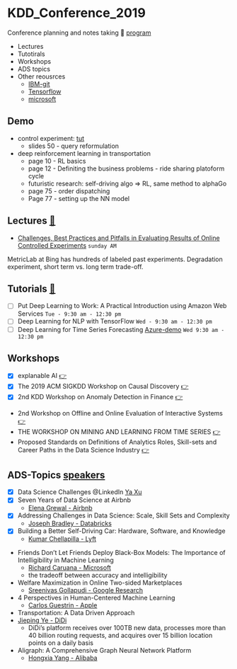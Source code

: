 # KDD_Conference_2019
Conference planning and notes taking :pencil: [program](https://www.kdd.org/kdd2019/)
- Lectures
- Tutotirals
- Workshops
- ADS topics
- Other reousrces
  - [IBM-git](https://github.com/System-T)
  - [Tensorflow](https://github.com/tensorflow/workshops/tree/master/kdd2019)
  - [microsoft](https://github.com/microsoft/recommenders)

## Demo
- control experiment: [tut](https://sites.google.com/view/kdd2019-exp-evaluation/?pli=1&authuser=1)
  - slides 50 - query reformulation 
- deep reinforcement learning in transportation 
  - page 10 - RL basics
  - page 12 - Definiting the business problems - ride sharing platoform cycle 
  - futuristic research: self-driving algo => RL, same method to alphaGo
  - page 75 - order dispatching
  - Page 77 - setting up the NN model


## Lectures [:link:](https://www.kdd.org/kdd2019/tutorials)
- [Challenges, Best Practices and Pitfalls in Evaluating Results of Online Controlled Experiments](https://sites.google.com/view/kdd2019-exp-evaluation/?pli=1&authuser=1) `sunday AM`

MetricLab at Bing has hundreds of labeled past experiments. Degradation experiment, short term vs. long term trade-off. 

## Tutorials [:link:](https://www.kdd.org/kdd2019/hands-on-tutorials)
- [ ] Put Deep Learning to Work: A Practical Introduction using Amazon Web Services `Tue - 9:30 am - 12:30 pm`
- [ ] Deep Learning for NLP with TensorFlow `Wed - 9:30 am - 12:30 pm`
- [ ] Deep Learning for Time Series Forecasting [Azure-demo](https://github.com/Azure/DeepLearningForTimeSeriesForecasting) `Wed 9:30 am - 12:30 pm `

## Workshops
- [x] explanable AI [:point_right:](https://xai.kdd2019.a.intuit.com/)
- [x] The 2019 ACM SIGKDD Workshop on Causal Discovery [:point_right:](http://nugget.unisa.edu.au/CD2019/)
- [x] 2nd KDD Workshop on Anomaly Detection in Finance [:point_right:](https://sites.google.com/view/kdd-adf-2019?pli=1&authuser=1)
- 2nd Workshop on Offline and Online Evaluation of Interactive Systems [:point_right:](http://evalworkshop.com/2nd/ks.html)
- THE WORKSHOP ON MINING AND LEARNING FROM TIME SERIES [:point_right:](https://milets19.github.io/)
- Proposed Standards on Definitions of Analytics Roles, Skill-sets and Career Paths in the Data Science Industry [:point_right:](https://www.iadss.org/sigkdd-2019)

## ADS-Topics [speakers](https://www.kdd.org/kdd2019/applied-data-science-invited-speakers)
- [x] Data Science Challenges @LinkedIn [Ya Xu](https://www.kdd.org/kdd2019/applied-data-science-invited-speakers/view/data-science-challenges-linkedin) 
- [x] Seven Years of Data Science at Airbnb
  - [Elena Grewal - Airbnb](https://www.kdd.org/kdd2019/applied-data-science-invited-speakers/view/seven-years-of-data-science-at-airbnb)
- [x] Addressing Challenges in Data Science: Scale, Skill Sets and Complexity 
  - [Joseph Bradley - Databricks](https://www.kdd.org/kdd2019/applied-data-science-invited-speakers/view/addressing-challenges-in-data-science-scale-skill-sets-and-complexity)
- [x] Building a Better Self-Driving Car: Hardware, Software, and Knowledge
  - [Kumar Chellapilla - Lyft](https://www.kdd.org/kdd2019/applied-data-science-invited-speakers/view/building-a-better-self-driving-car-hardware-software-and-knowledge)
- Friends Don’t Let Friends Deploy Black-Box Models: The Importance of Intelligibility in Machine Learning 
  - [Richard Caruana - Microsoft](https://www.kdd.org/kdd2019/applied-data-science-invited-speakers/view/friends-dont-let-friends-deploy-black-box-models-the-importance-of-intellig)
  - the tradeoff between accuracy and intelligibility
- Welfare Maximization in Online Two-sided Marketplaces
  - [Sreenivas Gollapudi - Google Research](https://www.kdd.org/kdd2019/applied-data-science-invited-speakers/view/welfare-maximization-in-online-two-sided-marketplaces)
- 4 Perspectives in Human-Centered Machine Learning
  - [Carlos Guestrin - Apple](https://www.kdd.org/kdd2019/applied-data-science-invited-speakers/view/4-perspectives-in-human-centered-machine-learning)
- Transportation: A Data Driven Approach
- [Jieping Ye - DiDi](https://www.kdd.org/kdd2019/applied-data-science-invited-speakers/view/transportation-a-data-driven-approach)
  - DiDi’s platform receives over 100TB new data, processes more than 40 billion routing requests, and acquires over 15 billion location points on a daily basis
- Aligraph: A Comprehensive Graph Neural Network Platform
  - [Hongxia Yang - Alibaba](https://www.kdd.org/kdd2019/applied-data-science-invited-speakers/view/aligraph-a-comprehensive-graph-neural-network-platform)
